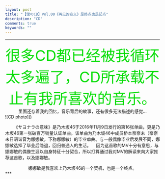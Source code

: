 ```yaml
---
layout: post
title: "【僕のCD】Vol.00《再见的意义》是终点也是起点"
description: "CD"
comments: true
keywords: ""
---
```

***
<center><font color="#00dd00" size="14">很多CD都已经被我循环太多遍了，CD所承载不止有我所喜欢的音乐。
</font><br /></center>

<center styple="color: green">里面还存着我的回忆，音乐背后的故事，还有很多无法描述的感觉…
</center>
![CD photo]()

&emsp;&emsp;《サヨナラの意味》是乃木坂46于2016年11月9日发行的第16张单曲，更是乃木坂46第一张破百万销量认证单曲。该单曲为乃木坂46中成员桥本奈奈未（奈奈未日语谐音为娜娜敏，下称娜娜敏）的毕业单曲。与一般偶像毕业后发展不同，娜娜敏选择了毕业后隐退，回归普通人的生活。
&nbsp;&nbsp;&nbsp;因为这首歌的MV十分有意思，与娜娜敏的偶像生涯以自身特征十分契合，所以打算通过我对MV的解读来向大家推荐这首歌，以及娜娜敏。

<center styple="color: green">娜娜敏是我喜欢上乃木坂46的一个契机，也是一个终点。
</center>
***

